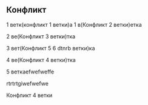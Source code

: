 ## Конфликт

1 ветк(конфликт 1 ветки)а 
1 в(Конфликт 2 ветки)етка 

2 ве(Конфликт 3 ветки)тка

3 вет(Конфликт 5 6 dtnrb  ветки)ка 

4 ве(Конфликт 4 ветки)тка


5 веткаefwefweffe


rtrtrtgiwefwefwe







Конфликт 4 ветки
